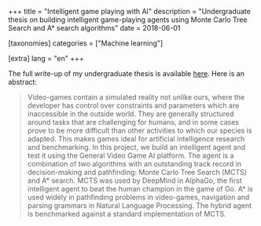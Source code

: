 +++
title = "Intelligent game playing with AI"
description = "Undergraduate thesis on building intelligent game-playing agents using Monte Carlo Tree Search and A* search algorithms"
date = 2018-06-01

[taxonomies]
categories = ["Machine learning"]

[extra]
lang = "en"
+++

The full write-up of my undergraduate thesis is available [here](/assets/intelligent-game-playing.pdf). Here is an abstract:

> Video-games contain a simulated reality not unlike ours, where the developer has control over constraints and parameters which are inaccessible in the outside world. They are generally structured around tasks that are challenging for humans, and in some cases prove to be more difficult than other activities to which our species is adapted. This makes games ideal for artificial intelligence research and benchmarking. In this project, we build an intelligent agent and test it using the General Video Game AI platform. The agent is a combination of two algorithms with an outstanding track record in decision-making and pathfinding: Monte Carlo Tree Search (MCTS) and A* search. MCTS was used by DeepMind in AlphaGo, the first intelligent agent to beat the human champion in the game of Go. A* is used widely in pathfinding problems in video-games, navigation and parsing grammars in Natural Language Processing. The hybrid agent is benchmarked against a standard implementation of MCTS.